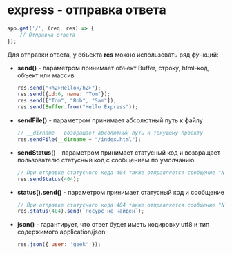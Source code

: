 # express - отправка ответа

```js
app.get('/', (req, res) => {
	// Отправка ответа
});
```

Для отправки ответа, у объекта **res** можно использовать ряд функций:

- **send()** - параметром принимает объект Buffer, строку, html-код, объект или массив
	```js
	res.send("<h2>Hello</h2>"); 
	res.send({id:6, name: "Tom"}); 
	res.send(["Tom", "Bob", "Sam"]);
	res.send(Buffer.from("Hello Express"));
	```

- **sendFile()** - параметром принимает абсолютный путь к файлу
	```js
	// __dirname - возвращает абсолютный путь к текущему проекту
	res.sendFile(__dirname + "/index.html");
	```

- **sendStatus()** - параметром принимает статусный код и возвращает пользователю статусный код с сообщением по умолчанию
	```js
	// При отправке статусного кода 404 также отправляется сообщение "Not Found"
	res.sendStatus(404);
	```

- **status().send()** - параметром принимает статусный код и сообщение
	```js
	// При отправке статусного кода 404 также отправляется сообщение "Not Found"
	res.status(404).send(`Ресурс не найден`);
	```

- **json()** - гарантирует, что ответ будет иметь кодировку utf8 и тип содержимого application/json
	```js
	res.json({ user: 'geek' }); 
	```
